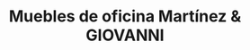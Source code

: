 ---
title: "Muebles de oficina Martínez & GIOVANNI"
url: /sevilla/muebles-de-oficina-martinez-und-giovanni/
shop: muebles
---